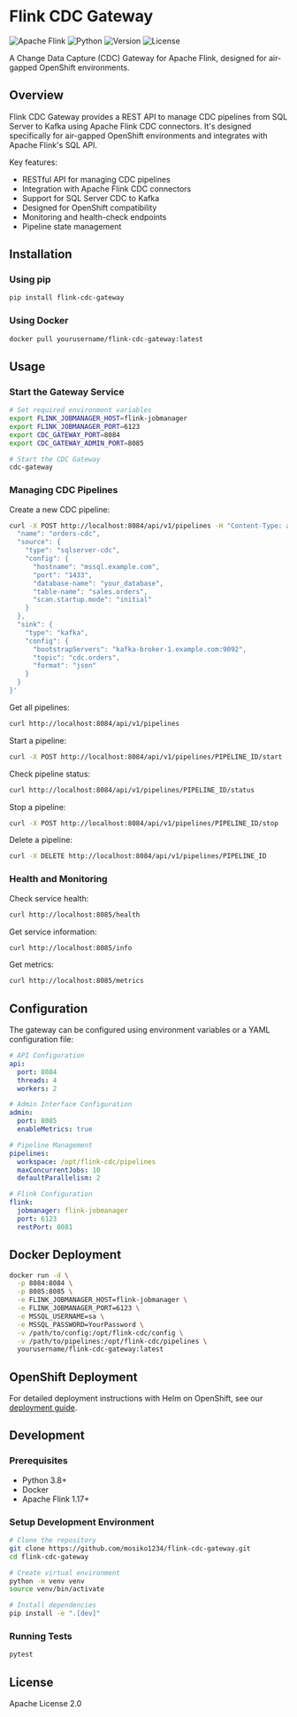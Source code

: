 # Flink CDC Gateway

![Apache Flink](https://img.shields.io/badge/powered%20by-Apache%20Flink-blue)
![Python](https://img.shields.io/badge/python-3.8%2B-blue)
![Version](https://img.shields.io/pypi/v/flink-cdc-gateway)
![License](https://img.shields.io/github/license/yourusername/flink-cdc-gateway)

A Change Data Capture (CDC) Gateway for Apache Flink, designed for air-gapped OpenShift environments.

## Overview

Flink CDC Gateway provides a REST API to manage CDC pipelines from SQL Server to Kafka using Apache Flink CDC connectors. It's designed specifically for air-gapped OpenShift environments and integrates with Apache Flink's SQL API.

Key features:

- RESTful API for managing CDC pipelines
- Integration with Apache Flink CDC connectors
- Support for SQL Server CDC to Kafka
- Designed for OpenShift compatibility
- Monitoring and health-check endpoints
- Pipeline state management

## Installation

### Using pip

```bash
pip install flink-cdc-gateway
```

### Using Docker

```bash
docker pull yourusername/flink-cdc-gateway:latest
```

## Usage

### Start the Gateway Service

```bash
# Set required environment variables
export FLINK_JOBMANAGER_HOST=flink-jobmanager
export FLINK_JOBMANAGER_PORT=6123
export CDC_GATEWAY_PORT=8084
export CDC_GATEWAY_ADMIN_PORT=8085

# Start the CDC Gateway
cdc-gateway
```

### Managing CDC Pipelines

Create a new CDC pipeline:

```bash
curl -X POST http://localhost:8084/api/v1/pipelines -H "Content-Type: application/json" -d '{
  "name": "orders-cdc",
  "source": {
    "type": "sqlserver-cdc",
    "config": {
      "hostname": "mssql.example.com",
      "port": "1433",
      "database-name": "your_database",
      "table-name": "sales.orders",
      "scan.startup.mode": "initial"
    }
  },
  "sink": {
    "type": "kafka",
    "config": {
      "bootstrapServers": "kafka-broker-1.example.com:9092",
      "topic": "cdc.orders",
      "format": "json"
    }
  }
}'
```

Get all pipelines:

```bash
curl http://localhost:8084/api/v1/pipelines
```

Start a pipeline:

```bash
curl -X POST http://localhost:8084/api/v1/pipelines/PIPELINE_ID/start
```

Check pipeline status:

```bash
curl http://localhost:8084/api/v1/pipelines/PIPELINE_ID/status
```

Stop a pipeline:

```bash
curl -X POST http://localhost:8084/api/v1/pipelines/PIPELINE_ID/stop
```

Delete a pipeline:

```bash
curl -X DELETE http://localhost:8084/api/v1/pipelines/PIPELINE_ID
```

### Health and Monitoring

Check service health:

```bash
curl http://localhost:8085/health
```

Get service information:

```bash
curl http://localhost:8085/info
```

Get metrics:

```bash
curl http://localhost:8085/metrics
```

## Configuration

The gateway can be configured using environment variables or a YAML configuration file:

```yaml
# API Configuration
api:
  port: 8084
  threads: 4
  workers: 2

# Admin Interface Configuration
admin:
  port: 8085
  enableMetrics: true

# Pipeline Management
pipelines:
  workspace: /opt/flink-cdc/pipelines
  maxConcurrentJobs: 10
  defaultParallelism: 2

# Flink Configuration
flink:
  jobmanager: flink-jobmanager
  port: 6123
  restPort: 8081
```

## Docker Deployment

```bash
docker run -d \
  -p 8084:8084 \
  -p 8085:8085 \
  -e FLINK_JOBMANAGER_HOST=flink-jobmanager \
  -e FLINK_JOBMANAGER_PORT=6123 \
  -e MSSQL_USERNAME=sa \
  -e MSSQL_PASSWORD=YourPassword \
  -v /path/to/config:/opt/flink-cdc/config \
  -v /path/to/pipelines:/opt/flink-cdc/pipelines \
  yourusername/flink-cdc-gateway:latest
```

## OpenShift Deployment

For detailed deployment instructions with Helm on OpenShift, see our [deployment guide](https://github.com/mosiko1234/flink-cdc-gateway/blob/main/DEPLOYMENT.md).

## Development

### Prerequisites

- Python 3.8+
- Docker
- Apache Flink 1.17+

### Setup Development Environment

```bash
# Clone the repository
git clone https://github.com/mosiko1234/flink-cdc-gateway.git
cd flink-cdc-gateway

# Create virtual environment
python -m venv venv
source venv/bin/activate

# Install dependencies
pip install -e ".[dev]"
```

### Running Tests

```bash
pytest
```

## License

Apache License 2.0